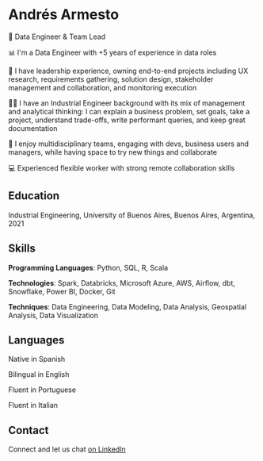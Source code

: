 
# Andrés Armesto

👨 Data Engineer & Team Lead

📊 I'm a Data Engineer with +5 years of experience in data roles

🤝 I have leadership experience, owning end-to-end projects including UX research, requirements gathering, solution design, stakeholder management and collaboration, and monitoring execution

👨‍💻 I have an Industrial Engineer background with its mix of management and analytical thinking: I can explain a business problem, set goals, take a project, understand trade-offs, write performant queries, and keep great documentation

💼 I enjoy multidisciplinary teams, engaging with devs, business users and managers, while having space to try new things and collaborate

💻 Experienced flexible worker with strong remote collaboration skills

## Education

Industrial Engineering, University of Buenos Aires, Buenos Aires, Argentina, 2021

## Skills

**Programming Languages**: Python, SQL, R, Scala

**Technologies**: Spark, Databricks, Microsoft Azure, AWS, Airflow, dbt, Snowflake, Power BI, Docker, Git

**Techniques**: Data Engineering, Data Modeling, Data Analysis, Geospatial Analysis, Data Visualization  

## Languages

Native in Spanish

Bilingual in English

Fluent in Portuguese

Fluent in Italian

## Contact

Connect and let us chat [on LinkedIn](https://www.linkedin.com/in/andres-ab/)
